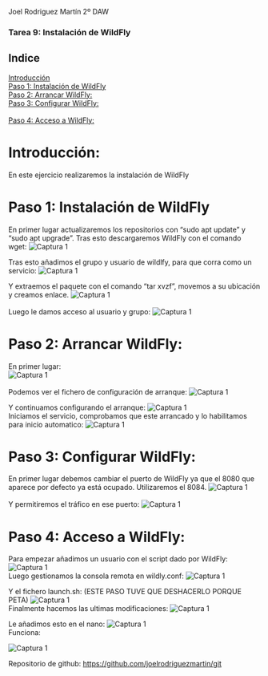 Joel Rodriguez Martín
2º DAW

### Tarea 9: Instalación de WildFly

## Indice    
[Introducción](#introduccion)      
[Paso 1: Instalación de WildFly](#paso1) 	    
[Paso 2: Arrancar WildFly:](#paso2) 	   
[Paso 3: Configurar WildFly:](#paso3) <br>           	
[Paso 4: Acceso a WildFly:](#paso4) 	    

# Introducción:<a name="introduccion"></a>  
En este ejercicio realizaremos la instalación de WildFly


# Paso 1: Instalación de WildFly <a name="paso1"></a>  
En primer lugar actualizaremos los repositorios con “sudo apt update” y “sudo apt upgrade”.
Tras esto descargaremos WildFly con el comando wget: 
![Captura 1](https://github.com/joelrodriguezmartin/git/blob/main/imgsT9/captura1.png)<br/>  

Tras esto añadimos el grupo y usuario de wildlfy, para que corra como un servicio:
![Captura 1](https://github.com/joelrodriguezmartin/git/blob/main/imgsT9/captura2.png)<br/>  

Y extraemos el paquete con el comando “tar xvzf”, movemos a su ubicación y creamos enlace.
![Captura 1](https://github.com/joelrodriguezmartin/git/blob/main/imgsT9/captura3.png)<br/>  
Luego le damos acceso al usuario y grupo:
![Captura 1](https://github.com/joelrodriguezmartin/git/blob/main/imgsT9/captura4.png)<br/>  

# Paso 2: Arrancar WildFly:<a name="paso2"></a>  
En primer lugar:    
![Captura 1](https://github.com/joelrodriguezmartin/git/blob/main/imgsT9/captura5.png)<br/>  
Podemos ver el fichero de configuración de arranque:
![Captura 1](https://github.com/joelrodriguezmartin/git/blob/main/imgsT9/captura6.png)<br/>  

Y continuamos configurando el arranque:
![Captura 1](https://github.com/joelrodriguezmartin/git/blob/main/imgsT9/captura7.png)<br/> 
Iniciamos el servicio, comprobamos que este arrancado y lo habilitamos para inicio automatico:
 ![Captura 1](https://github.com/joelrodriguezmartin/git/blob/main/imgsT9/captura8.png)<br/> 






# Paso 3: Configurar WildFly:<a name="paso3"></a>  
En primer lugar debemos cambiar el puerto de WildFly ya que el 8080 que aparece por defecto ya está ocupado. Utilizaremos el 8084.
![Captura 1](https://github.com/joelrodriguezmartin/git/blob/main/imgsT9/captura9.png)<br/>  
Y permitiremos el tráfico en ese puerto:
![Captura 1](https://github.com/joelrodriguezmartin/git/blob/main/imgsT9/captura10.png)<br/> 






# Paso 4: Acceso a WildFly:<a name="paso4"></a>  
Para empezar añadimos un usuario con el script dado por WildFly:
![Captura 1](https://github.com/joelrodriguezmartin/git/blob/main/imgsT9/captura11.png)<br/> 
Luego gestionamos la consola remota en wildly.conf:
![Captura 1](https://github.com/joelrodriguezmartin/git/blob/main/imgsT9/captura12.png)<br/> 



Y el fichero launch.sh: (ESTE PASO TUVE QUE DESHACERLO PORQUE PETA)
![Captura 1](https://github.com/joelrodriguezmartin/git/blob/main/imgsT9/captura13.png)<br/> 
Finalmente hacemos las ultimas modificaciones:
![Captura 1](https://github.com/joelrodriguezmartin/git/blob/main/imgsT9/captura14.png)<br/> 







Le añadimos esto en el nano:
![Captura 1](https://github.com/joelrodriguezmartin/git/blob/main/imgsT9/captura15.png)<br/> 
Funciona:

![Captura 1](https://github.com/joelrodriguezmartin/git/blob/main/imgsT9/captura16.png)<br/> 
















Repositorio de github: https://github.com/joelrodriguezmartin/git

